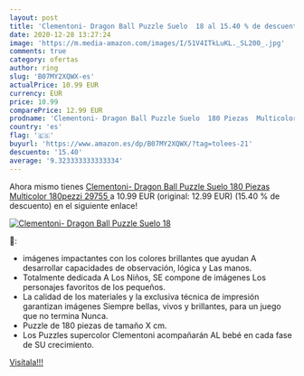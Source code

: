 ```yaml
---
layout: post
title: 'Clementoni- Dragon Ball Puzzle Suelo  18 al 15.40 % de descuento'
date: 2020-12-28 13:27:24
image: 'https://m.media-amazon.com/images/I/51V4ITkLuKL._SL200_.jpg'
comments: true
category: ofertas
author: ring
slug: 'B07MY2XQWX-es'
actualPrice: 10.99 EUR
currency: EUR
price: 10.99
comparePrice: 12.99 EUR
prodname: 'Clementoni- Dragon Ball Puzzle Suelo  180 Piezas  Multicolor  180pezzi  29755 '
country: 'es'
flag: '🇪🇸'
buyurl: 'https://www.amazon.es/dp/B07MY2XQWX/?tag=tolees-21'
descuento: '15.40'
average: '9.323333333333334'
---
```


Ahora mismo tienes [Clementoni- Dragon Ball Puzzle Suelo  180 Piezas  Multicolor  180pezzi  29755 ](https://www.amazon.es/dp/B07MY2XQWX/?tag=tolees-21) a 10.99 EUR (original: 12.99 EUR) (15.40 %  de descuento) en el siguiente enlace!

[![Clementoni- Dragon Ball Puzzle Suelo  18](https://m.media-amazon.com/images/I/51V4ITkLuKL._SL200_.jpg)](https://www.amazon.es/dp/B07MY2XQWX/?tag=tolees-21)

🔎:

- imágenes impactantes con los colores brillantes que ayudan A desarrollar capacidades de observación, lógica y Las manos.
- Totalmente dedicada A Los Niños, SE compone de imágenes Los personajes favoritos de los pequeños.
- La calidad de los materiales y la exclusiva técnica de impresión garantizan imágenes Siempre bellas, vivos y brillantes, para un juego que no termina Nunca.
- Puzzle de 180 piezas de tamaño X cm.
- Los Puzzles supercolor Clementoni acompañarán AL bebé en cada fase de SU crecimiento.

[Visítala!!!](https://www.amazon.es/dp/B07MY2XQWX/?tag=tolees-21)
